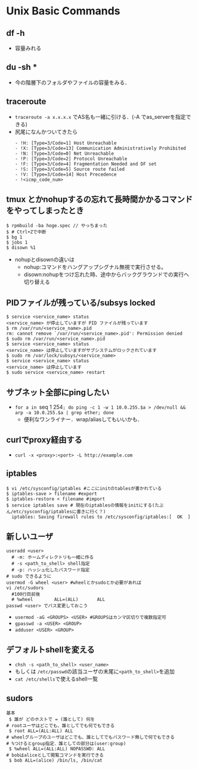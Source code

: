 # Unix Basic Commands

## df -h
  - 容量みれる

## du -sh *
  - 今の階層下のフォルダやファイルの容量をみる．

## traceroute
  - `traceroute -a x.x.x.x` でAS名も一緒に引ける．(-A でas_serverを指定できる)
  - 尻尾になんかついてきたら
    ```
    - !H: [Type=3/Code=1] Host Unreachable 
    - !X: [Type=3/Code=13] Communication Administratively Prohibited
    - !N: [Type=3/Code=0] Net Unreachable
    - !P: [Type=3/Code=2] Protocol Unreachable
    - !F: [Type=3/Code=4] Fragmentation Needed and DF set
    - !S: [Type=3/Code=5] Source route failed
    - !V: [Type=3/Code=14] Host Precedence
    - !<icmp_code_num>
    ```

## tmux とかnohupするの忘れて長時間かかるコマンドをやってしまったとき
```
$ rpmbuild -ba hoge.spec // やっちまった
$ # Ctrl+Zで中断
$ bg 1
$ jobs 1
$ disown %1
```
- nohupとdisownの違いは
  - nohup:コマンドをハングアップシグナル無視で実行させる。
  - disown:nohupをつけ忘れた時、途中からバックグラウンドでの実行へ切り替える

## PIDファイルが残っている/subsys locked
```
$ service <service_name> status
<service_name> が停止していますが PID ファイルが残っています
$ rm /var/run/<service_name>.pid
rm: cannot remove `/var/run/<service_name>.pid': Permission denied
$ sudo rm /var/run/<service_name>.pid
$ service <service_name> status
<service_name> は停止していますがサブシステムがロックされています
$ sudo rm /var/lock/subsys/<service_name>
$ service <service_name> status
<service_name> は停止しています
$ sudo service <service_name> restart
```

## サブネット全部にpingしたい
  - `for a in `seq 1 254`; do ping -c 1 -w 1 10.0.255.$a > /dev/null && arp -a 10.0.255.$a | grep ether; done`
    - 便利なワンライナー．wrap/aliasしてもいいかも．

## curlでproxy経由する
  - `curl -x <proxy>:<port> -L http://example.com`

## iptables
```
$ vi /etc/sysconfig/iptables #ここにinitのtablesが書かれている
$ iptables-save > filename #export
$ iptables-restore < filename #import
$ service iptables save # 現在のiptablesの情報をinitにする(たぶん/etc/sysconfig/iptablesに書きに行く？)
  iptables: Saving firewall rules to /etc/sysconfig/iptables:[  OK  ]
```

## 新しいユーザ
```
useradd <user> 
  # -m: ホームディレクトリも一緒に作る
  # -s <path_to_shell> shell指定
  # -p: ハッシュ化したパスワード指定
# sudo できるように
usermod -G wheel <user> #wheelとかsudoとか必要があれば
vi /etc/sudors
  #100行目前後
  # %wheel        ALL=(ALL)       ALL
passwd <user> でパス変更しておこう
```
  - `usermod -aG <GROUPS> <USER> #GROUPSはカンマ区切りで複数指定可`
  - `gpasswd -a <USER> <GROUP>`
  - `adduser <USER> <GROUP>`

## デフォルトshellを変える
  - `chsh -s <path_to_shell> <user_name>`
  - もしくは `/etc/passwd`の該当ユーザの末尾に`<path_to_shell>`を追加
  - `cat /etc/shells`で使えるshell一覧

## sudors
```
基本
 $ 誰が どのホストで = (誰として) 何を
# rootユーザはどこでも、誰としてでも何でもできる
 $ root ALL=(ALL:ALL) ALL
# wheelグループのユーザはどこでも、誰としてでもパスワード無しで何でもできる
# %つけるとgroup指定．誰としての部分は(user:group)
 $ %wheel ALL=(ALL:ALL) NOPASSWD: ALL
# bobはaliceとして閲覧コマンドを実行できる
 $ bob ALL=(alice) /bin/ls, /bin/cat
```